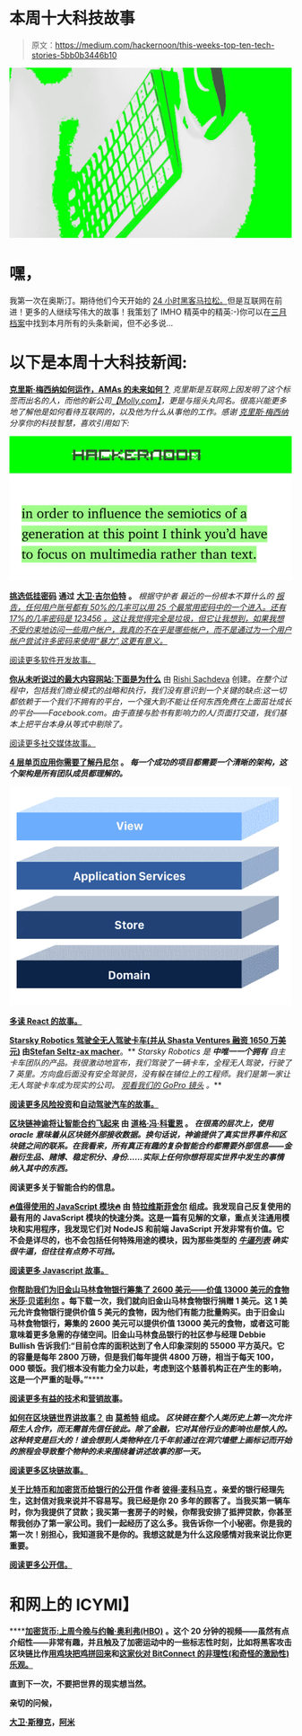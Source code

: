# 本周十大科技故事

> 原文：<https://medium.com/hackernoon/this-weeks-top-ten-tech-stories-5bb0b3446b10>

[![](img/b347cb3dd109d0961761e652a5c926f6.png)](http://skl.sh/hackernoon2)

# 嘿，

我第一次在奥斯汀。期待他们今天开始的 [24 小时黑客马拉松。](https://goo.gl/uq9Wyv)但是互联网在前进！更多的人继续写伟大的故事！我策划了 IMHO 精英中的精英:-)你可以在[三月档案](https://hackernoon.com/archive/2018/03)中找到本月所有的头条新闻，但不必多说…

# 以下是本周十大科技新闻:

[**克里斯·梅西纳如何运作，AMAs 的未来如何？**](https://hackernoon.com/how-chris-messina-works-and-whats-the-future-of-amas-319046d1f12f) *克里斯是互联网上因发明了这个标签而出名的人，而他的新公司*[*【Molly.com】*](http://Molly.com)*，更是与摇头丸同名。很高兴能更多地了解他是如何看待互联网的，以及他为什么从事他的工作。感谢* [*克里斯·梅西纳*](https://medium.com/u/2229dec1a44f?source=post_page-----5bb0b3446b10--------------------------------) *分享你的科技智慧，喜欢引用如下:*

[![](img/21c9c2b4d49455dcac689bfe7e2827ed.png)](https://hackernoon.com/how-chris-messina-works-and-whats-the-future-of-amas-319046d1f12f)

[**挑选低挂密码**](https://hackernoon.com/picking-the-low-hanging-passwords-b64684fe2c7) **通过** [**大卫·吉尔伯特**](https://medium.com/u/f735d3b0f2f3?source=post_page-----5bb0b3446b10--------------------------------) **。** *根据守护者* *最近的一份根本不算什么的* [*报告，任何用户账号都有 50%的几率可以用 25 个最常用密码中的一个进入。还有 17%的几率密码是 123456* *。这让我觉得完全是垃圾，但它让我想到，如果我想不受约束地访问一些用户帐户，我真的不在乎是哪些帐户，而不是通过为一个用户帐户尝试许多密码来使用“暴力”,这更有意义。*](https://keepersecurity.com/blog/2017/01/13/most-common-passwords-of-2016-research-study/)

[阅读更多软件开发故事。](https://hackernoon.com/tagged/software-development)

[**你从未听说过的最大内容网站:下面是为什么**](https://hackernoon.com/the-biggest-content-website-you-never-heard-of-and-heres-why-790d7e33229c) 由 [Rishi Sachdeva](https://medium.com/u/2e8eeab6826c?source=post_page-----5bb0b3446b10--------------------------------) 创建。*在整个过程中，包括我们商业模式的战略和执行，我们没有意识到一个关键的缺点:这一切都依赖于一个我们不拥有的平台，一个强大到不能让任何东西免费在上面茁壮成长的平台——Facebook.com。由于直接与脸书有影响力的人/页面打交道，我们基本上把平台本身从等式中剔除了。*

[阅读更多社交媒体故事。](https://hackernoon.com/tagged/social-media)

[**4 层单页应用你需要了解**](https://hackernoon.com/architecting-single-page-applications-b842ea633c2e)**[**丹尼尔**](https://medium.com/u/f486ab1a1719?source=post_page-----5bb0b3446b10--------------------------------) **。** *每一个成功的项目都需要一个清晰的架构，这个架构是所有团队成员都理解的。***

**![](img/32acd4b237058f35a36ffc18d3ec11cd.png)**

**[多读 React 的故事。](https://hackernoon.com/tagged/react)**

**[**Starsky Robotics 驾驶全无人驾驶卡车(并从 Shasta Ventures 融资 1650 万美元)**](https://hackernoon.com/starskyunmanned-de7af7e5a38b) **由**[**Stefan Seltz-ax macher**](https://medium.com/u/6f8e39a3475?source=post_page-----5bb0b3446b10--------------------------------)**。** *Starsky Robotics 是* ***中唯一一个拥有*** *自主卡车团队的产品。我很激动地宣布，我们驾驶了一辆卡车，全程无人驾驶，行驶了 7 英里。方向盘后面没有安全驾驶员，没有躲在铺位上的工程师。我们是第一家让无人驾驶卡车成为现实的公司。* [*观看我们的 GoPro 镜头*](https://www.youtube.com/watch?v=cjfS-UPHTRw) *。***

**[阅读更多风险投资](https://hackernoon.com/venture-capital/home)和[自动驾驶汽车的故事。](https://hackernoon.com/self-driving-cars/home)**

**[**区块链神谕将让智能合约飞起来**](https://hackernoon.com/oracles-help-smart-contracts-resolve-subjective-events-d81639d8291c) **由** [**道格·冯·科霍恩**](https://medium.com/u/900cbf8c516c?source=post_page-----5bb0b3446b10--------------------------------) **。** *在很高的层次上，使用 oracle 意味着从区块链外部接收数据。换句话说，神谕提供了真实世界事件和区块链之间的联系。在我看来，所有真正有趣的复杂智能合约都需要外部信息——金融衍生品、赌博、稳定积分、身份……实际上任何你想将现实世界中发生的事情纳入其中的东西。***

**阅读更多关于智能合约的信息。**

**[**🔥值得使用的 JavaScript 模块🔥**](https://hackernoon.com/javascipt-modules-worth-using-9aa7301e41ac) **由** [**特拉维斯菲舍尔**](https://medium.com/u/e51316e004c2?source=post_page-----5bb0b3446b10--------------------------------) **组成。我发现自己反复使用的最有用的 JavaScript 模块的快速分类。这是一篇有见解的文章，重点关注通用模块和实用程序，我发现它们对 NodeJS 和前端 JavaScript 开发非常有价值。它不会是详尽的，也不会包括任何特殊用途的模块，因为那些类型的 [*牛逼列表*](https://awesomelists.top/) *确实很牛逼，但往往有点势不可挡。*****

**[阅读更多 Javascript 故事。](https://hackernoon.com/javascript/home)**

**[**你帮助我们为旧金山马林食物银行筹集了 2600 美元——价值 13000 美元的食物**](https://hackernoon.com/you-helped-us-raise-2600-for-sf-marin-food-bank-13-000-worth-of-food-eca57de7d4a2)**[**米莎·贝诺利尔**](https://medium.com/u/29e3a84161a0?source=post_page-----5bb0b3446b10--------------------------------) **。每下载一次，我们就向旧金山马林食物银行捐赠 1 美元。这 1 美元允许食物银行提供价值 5 美元的食物，因为他们有能力批量购买。由于旧金山马林食物银行，筹集的 2600 美元可以提供价值 13000 美元的食物，或者这可能意味着更多急需的存储空间。旧金山马林食品银行的社区参与经理 Debbie Bullish 告诉我们:“目前仓库的面积达到了令人印象深刻的 55000 平方英尺。它的容量是每年 2800 万磅，但是我们每年提供 4800 万磅，相当于每天 100，000 顿饭。我们根本没有能力全力以赴，考虑到这个慈善机构正在产生的影响，这是一个严重的耻辱。”******

****[阅读更多有益的技术](https://hackernoon.com/tech-for-good/home)和[营销故事](http://hackernoon.com/tagged/marketing)。****

****[**如何在区块链世界讲故事？**](https://hackernoon.com/how-to-tell-a-story-in-the-blockchain-world-e5e2fce9ccfa) **由** [**莫希特**](https://medium.com/u/24f7fbc09357?source=post_page-----5bb0b3446b10--------------------------------) **组成。** *区块链在整个人类历史上第一次允许陌生人合作，而无需首先信任彼此。除了金融，它对其他行业的影响也是惊人的。这种转变是巨大的！谁会想到人类物种在几千年前通过在洞穴墙壁上画标记而开始的旅程会导致整个物种的未来围绕着讲述故事的那一天。*****

****[阅读更多区块链故事。](https://hackernoon.com/blockchain/home)****

****[**关于比特币和加密货币给银行的公开信**](https://hackernoon.com/an-open-letter-to-banks-about-bitcoin-and-cryptocurrencies-b0c7ef9b7c62) **作者** [**彼得·麦科马克**](https://medium.com/u/79b96a130697?source=post_page-----5bb0b3446b10--------------------------------) **。亲爱的银行经理先生，这封信对我来说并不容易写。我已经是你 20 多年的顾客了。当我买第一辆车时，你为我提供了贷款；我买第一套房子的时候，你帮我安排了抵押贷款，你甚至帮我创办了第一家公司。我们一起经历了这么多。我告诉你一个小秘密。你是我的第一次！别担心，我知道我不是你的。我想这就是为什么这段感情对我来说比你更重要。******

****[阅读更多公开信。](https://hackernoon.com/open-letters/home)****

# ******和网上的 ICYMI】******

****[**加密货币:上周今晚与约翰·奥利弗(HBO)**](https://www.youtube.com/watch?v=g6iDZspbRMg) **。**这个 20 分钟的视频——虽然有点介绍性——非常有趣，并且触及了加密运动中的一些标志性时刻，比如将黑客攻击区块链比作[用鸡块把鸡拼回来](https://youtu.be/g6iDZspbRMg?t=8m2s)和[这家伙对 BitConnect 的非理性(和奇怪的激励性)乐观。](https://youtu.be/g6iDZspbRMg?t=16m23s)****

****直到下一次，不要把世界的现实想当然。****

****亲切的问候，****

****[大卫·斯穆克](http://www.davidsmooke.net/)，[阿米](https://medium.com/u/1fedc8fffada?source=post_page-----5bb0b3446b10--------------------------------)****